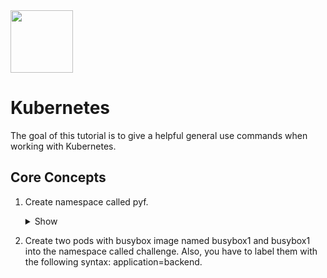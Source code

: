 <img src="https://user-images.githubusercontent.com/8485060/146396141-6682bb2b-8712-465e-a0a1-241c99d88486.png" width=100 height="100"/>
<h1>Kubernetes</h1>
The goal of this tutorial is to give a helpful general use commands when working with Kubernetes.<br>
<h2>Core Concepts </h2>

1. Create namespace called pyf.
      <details><summary>Show</summary>

      ```
      kubectl create ns pyf
      ```
      </details>
2. Create two pods with busybox image named busybox1 and busybox1 into the namespace called challenge. Also, you have to label them with the following syntax: application=backend.



